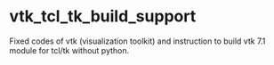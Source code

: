 # vtk_tcl_tk_build_support
Fixed codes of vtk (visualization toolkit) and instruction to build vtk 7.1 module for tcl/tk without python.
